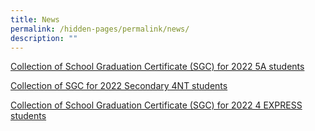 ```yaml
---
title: News
permalink: /hidden-pages/permalink/news/
description: ""
---
```

[Collection of School Graduation Certificate (SGC) for 2022 5A students](/news/permalink/sgc-5a/)

[Collection of SGC for 2022 Secondary 4NT students](/news/collection-of-sgc-for-2022-secondary-4nt-students/)

[Collection of School Graduation Certificate (SGC) for 2022 4 EXPRESS students](/news/permalink/sgc-4e/)